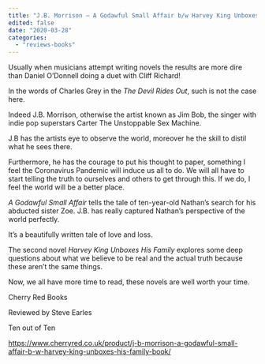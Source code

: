 ```yaml
---
title: "J.B. Morrison – A Godawful Small Affair b/w Harvey King Unboxes His Family"
edited: false
date: "2020-03-28"
categories:
  - "reviews-books"
---
```


Usually when musicians attempt writing novels the results are more dire than Daniel O’Donnell doing a duet with Cliff Richard!

In the words of Charles Grey in the _The Devil Rides Out_, such is not the case here.

Indeed J.B. Morrison, otherwise the artist known as Jim Bob, the singer with indie pop superstars Carter The Unstoppable Sex Machine.

J.B has the artists eye to observe the world, moreover he the skill to distil what he sees there.

Furthermore, he has the courage to put his thought to paper, something I feel the Coronavirus Pandemic will induce us all to do. We will all have to start telling the truth to ourselves and others to get through this. If we do, I feel the world will be a better place.

_A Godawful Small Affair_ tells the tale of ten-year-old Nathan’s search for his abducted sister Zoe. J.B. has really captured Nathan’s perspective of the world perfectly.

It’s a beautifully written tale of love and loss.

The second novel _Harvey King Unboxes His Family_ explores some deep questions about what we believe to be real and the actual truth because these aren’t the same things.

Now, we all have more time to read, these novels are well worth your time.

Cherry Red Books

Reviewed by Steve Earles

Ten out of Ten

https://www.cherryred.co.uk/product/j-b-morrison-a-godawful-small-affair-b-w-harvey-king-unboxes-his-family-book/
